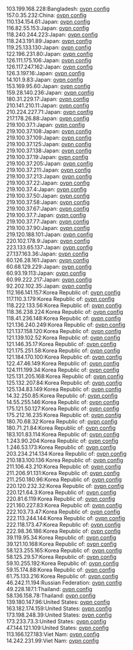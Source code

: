 103.199.168.228:Bangladesh: [ovpn config](vpn/103_199_168_228.ovpn)  
157.0.35.232:China: [ovpn config](vpn/157_0_35_232.ovpn)  
110.134.154.61:Japan: [ovpn config](vpn/110_134_154_61.ovpn)  
116.82.55.153:Japan: [ovpn config](vpn/116_82_55_153.ovpn)  
118.240.244.223:Japan: [ovpn config](vpn/118_240_244_223.ovpn)  
118.243.191.89:Japan: [ovpn config](vpn/118_243_191_89.ovpn)  
119.25.133.130:Japan: [ovpn config](vpn/119_25_133_130.ovpn)  
122.196.231.80:Japan: [ovpn config](vpn/122_196_231_80.ovpn)  
126.111.175.106:Japan: [ovpn config](vpn/126_111_175_106.ovpn)  
126.117.247.162:Japan: [ovpn config](vpn/126_117_247_162.ovpn)  
126.3.197.16:Japan: [ovpn config](vpn/126_3_197_16.ovpn)  
14.101.9.83:Japan: [ovpn config](vpn/14_101_9_83.ovpn)  
153.169.95.60:Japan: [ovpn config](vpn/153_169_95_60.ovpn)  
159.28.140.236:Japan: [ovpn config](vpn/159_28_140_236.ovpn)  
180.31.229.17:Japan: [ovpn config](vpn/180_31_229_17.ovpn)  
210.141.210.11:Japan: [ovpn config](vpn/210_141_210_11.ovpn)  
210.224.227.71:Japan: [ovpn config](vpn/210_224_227_71.ovpn)  
217.178.26.88:Japan: [ovpn config](vpn/217_178_26_88.ovpn)  
219.100.37.1:Japan: [ovpn config](vpn/219_100_37_1.ovpn)  
219.100.37.108:Japan: [ovpn config](vpn/219_100_37_108.ovpn)  
219.100.37.109:Japan: [ovpn config](vpn/219_100_37_109.ovpn)  
219.100.37.125:Japan: [ovpn config](vpn/219_100_37_125.ovpn)  
219.100.37.138:Japan: [ovpn config](vpn/219_100_37_138.ovpn)  
219.100.37.19:Japan: [ovpn config](vpn/219_100_37_19.ovpn)  
219.100.37.205:Japan: [ovpn config](vpn/219_100_37_205.ovpn)  
219.100.37.211:Japan: [ovpn config](vpn/219_100_37_211.ovpn)  
219.100.37.213:Japan: [ovpn config](vpn/219_100_37_213.ovpn)  
219.100.37.22:Japan: [ovpn config](vpn/219_100_37_22.ovpn)  
219.100.37.4:Japan: [ovpn config](vpn/219_100_37_4.ovpn)  
219.100.37.50:Japan: [ovpn config](vpn/219_100_37_50.ovpn)  
219.100.37.58:Japan: [ovpn config](vpn/219_100_37_58.ovpn)  
219.100.37.67:Japan: [ovpn config](vpn/219_100_37_67.ovpn)  
219.100.37.7:Japan: [ovpn config](vpn/219_100_37_7.ovpn)  
219.100.37.77:Japan: [ovpn config](vpn/219_100_37_77.ovpn)  
219.100.37.90:Japan: [ovpn config](vpn/219_100_37_90.ovpn)  
219.120.188.101:Japan: [ovpn config](vpn/219_120_188_101.ovpn)  
220.102.178.9:Japan: [ovpn config](vpn/220_102_178_9.ovpn)  
223.133.65.137:Japan: [ovpn config](vpn/223_133_65_137.ovpn)  
27.137.163.36:Japan: [ovpn config](vpn/27_137_163_36.ovpn)  
60.126.28.161:Japan: [ovpn config](vpn/60_126_28_161.ovpn)  
60.68.129.229:Japan: [ovpn config](vpn/60_68_129_229.ovpn)  
60.93.19.113:Japan: [ovpn config](vpn/60_93_19_113.ovpn)  
60.99.222.217:Japan: [ovpn config](vpn/60_99_222_217.ovpn)  
92.202.102.35:Japan: [ovpn config](vpn/92_202_102_35.ovpn)  
112.166.141.157:Korea Republic of: [ovpn config](vpn/112_166_141_157.ovpn)  
117.110.3.179:Korea Republic of: [ovpn config](vpn/117_110_3_179.ovpn)  
118.222.133.56:Korea Republic of: [ovpn config](vpn/118_222_133_56.ovpn)  
118.36.238.224:Korea Republic of: [ovpn config](vpn/118_36_238_224.ovpn)  
118.41.236.148:Korea Republic of: [ovpn config](vpn/118_41_236_148.ovpn)  
121.136.240.249:Korea Republic of: [ovpn config](vpn/121_136_240_249.ovpn)  
121.137.158.120:Korea Republic of: [ovpn config](vpn/121_137_158_120.ovpn)  
121.139.102.52:Korea Republic of: [ovpn config](vpn/121_139_102_52.ovpn)  
121.146.35.17:Korea Republic of: [ovpn config](vpn/121_146_35_17.ovpn)  
121.175.251.58:Korea Republic of: [ovpn config](vpn/121_175_251_58.ovpn)  
121.184.170.100:Korea Republic of: [ovpn config](vpn/121_184_170_100.ovpn)  
122.47.46.149:Korea Republic of: [ovpn config](vpn/122_47_46_149.ovpn)  
124.111.199.34:Korea Republic of: [ovpn config](vpn/124_111_199_34.ovpn)  
125.131.205.168:Korea Republic of: [ovpn config](vpn/125_131_205_168.ovpn)  
125.132.207.84:Korea Republic of: [ovpn config](vpn/125_132_207_84.ovpn)  
125.134.83.149:Korea Republic of: [ovpn config](vpn/125_134_83_149.ovpn)  
14.32.250.85:Korea Republic of: [ovpn config](vpn/14_32_250_85.ovpn)  
14.55.255.146:Korea Republic of: [ovpn config](vpn/14_55_255_146.ovpn)  
175.121.50.127:Korea Republic of: [ovpn config](vpn/175_121_50_127.ovpn)  
175.212.16.235:Korea Republic of: [ovpn config](vpn/175_212_16_235.ovpn)  
180.70.68.32:Korea Republic of: [ovpn config](vpn/180_70_68_32.ovpn)  
180.71.21.84:Korea Republic of: [ovpn config](vpn/180_71_21_84.ovpn)  
183.101.83.114:Korea Republic of: [ovpn config](vpn/183_101_83_114.ovpn)  
1.243.90.204:Korea Republic of: [ovpn config](vpn/1_243_90_204.ovpn)  
1.246.53.173:Korea Republic of: [ovpn config](vpn/1_246_53_173.ovpn)  
203.234.214.134:Korea Republic of: [ovpn config](vpn/203_234_214_134.ovpn)  
210.183.100.136:Korea Republic of: [ovpn config](vpn/210_183_100_136.ovpn)  
211.106.43.210:Korea Republic of: [ovpn config](vpn/211_106_43_210.ovpn)  
211.206.91.131:Korea Republic of: [ovpn config](vpn/211_206_91_131.ovpn)  
211.250.180.96:Korea Republic of: [ovpn config](vpn/211_250_180_96.ovpn)  
220.120.232.32:Korea Republic of: [ovpn config](vpn/220_120_232_32.ovpn)  
220.121.64.3:Korea Republic of: [ovpn config](vpn/220_121_64_3.ovpn)  
220.81.6.119:Korea Republic of: [ovpn config](vpn/220_81_6_119.ovpn)  
221.160.227.83:Korea Republic of: [ovpn config](vpn/221_160_227_83.ovpn)  
222.103.73.47:Korea Republic of: [ovpn config](vpn/222_103_73_47.ovpn)  
222.113.244.144:Korea Republic of: [ovpn config](vpn/222_113_244_144.ovpn)  
222.118.173.47:Korea Republic of: [ovpn config](vpn/222_118_173_47.ovpn)  
222.98.36.186:Korea Republic of: [ovpn config](vpn/222_98_36_186.ovpn)  
39.119.95.34:Korea Republic of: [ovpn config](vpn/39_119_95_34.ovpn)  
39.121.10.168:Korea Republic of: [ovpn config](vpn/39_121_10_168.ovpn)  
58.123.255.165:Korea Republic of: [ovpn config](vpn/58_123_255_165.ovpn)  
58.125.29.57:Korea Republic of: [ovpn config](vpn/58_125_29_57.ovpn)  
59.10.255.192:Korea Republic of: [ovpn config](vpn/59_10_255_192.ovpn)  
59.15.174.88:Korea Republic of: [ovpn config](vpn/59_15_174_88.ovpn)  
61.75.133.216:Korea Republic of: [ovpn config](vpn/61_75_133_216.ovpn)  
46.242.11.194:Russian Federation: [ovpn config](vpn/46_242_11_194.ovpn)  
49.228.187.1:Thailand: [ovpn config](vpn/49_228_187_1.ovpn)  
58.136.158.78:Thailand: [ovpn config](vpn/58_136_158_78.ovpn)  
139.180.147.96:United States: [ovpn config](vpn/139_180_147_96.ovpn)  
163.182.174.159:United States: [ovpn config](vpn/163_182_174_159.ovpn)  
173.198.248.39:United States: [ovpn config](vpn/173_198_248_39.ovpn)  
173.233.73.3:United States: [ovpn config](vpn/173_233_73_3.ovpn)  
47.144.121.109:United States: [ovpn config](vpn/47_144_121_109.ovpn)  
113.166.127.183:Viet Nam: [ovpn config](vpn/113_166_127_183.ovpn)  
14.242.231.99:Viet Nam: [ovpn config](vpn/14_242_231_99.ovpn)  
